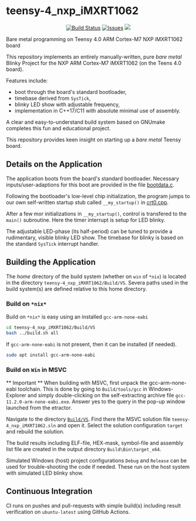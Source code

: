 teensy-4_nxp_iMXRT1062
=============================

<p align="center">
    <a href="https://github.com/Embedded-System-Lovers/teensy-4_nxp_iMXRT1062/actions">
        <img src="https://github.com/Embedded-System-Lovers/teensy-4_nxp_iMXRT1062/actions/workflows/teensy-4_nxp_iMXRT1062.yml/badge.svg" alt="Build Status"></a>
    <a href="https://github.com/Embedded-System-Lovers/teensy-4_nxp_iMXRT1062/issues?q=is%3Aissue+is%3Aopen+sort%3Aupdated-desc">
        <img src="https://custom-icon-badges.herokuapp.com/github/issues-raw/Embedded-System-Lovers/teensy-4_nxp_iMXRT1062?logo=github" alt="Issues" /></a>
    <a href="https://github.com/Embedded-System-Lovers/teensy-4_nxp_iMXRT1062" alt="GitHub code size in bytes">
        <img src="https://img.shields.io/github/languages/code-size/Embedded-System-Lovers/teensy-4_nxp_iMXRT1062" /></a>
</p>

Bare metal programming on Teensy 4.0 ARM Cortex-M7 NXP iMXRT1062 board



This repository implements an entirely manually-written, pure
_bare_ _metal_ Blinky Project for the NXP ARM Cortex-M7 iMXRT1062
(on the Teens 4.0 board).

Features include:
  - boot through the board's standard bootloader,
  - timebase derived from `SysTick`,
  - blinky LED show with adjustable frequency,
  - implementation in C++17/C11 with absolute minimal use of assembly.

A clear and easy-to-understand build system based on GNUmake
completes this fun and educational project.

This repository provides keen insight on starting up
a _bare_ _metal_ Teensy board.

## Details on the Application

The application boots from the board's standard bootloader.
Necessary inputs/user-adaptions for this boot are provided in
the file [bootdata.c](./Src/startup/bootdata.c).

Following the bootloader's low-level chip initialization,
the program jumps to our own self-written startup stub
called `__my_startup()` in [crt0.cpp](./Src/startup/crt0.cpp).

After a few mor initializations in `__my_startup()`, control is
transfered to the `main()` subroutine. Here the timer interrupt is setup
for LED blinky.

The adjustable LED-phase (its half-period) can be tuned
to provide a rudimentary, visible blinky LED show.
The timebase for blinky is based on the standard `SysTick`
interrupt handler.

## Building the Application

The _home_ directory of the build system (whether on `win` of `*nix`)
is located in the directory `teensy-4_nxp_iMXRT1062/Build/VS`.
Severa paths used in the build system(s) are defined relative to this
home directory.

### Build on `*nix*`

Build on `*nix*` is easy using an installed `gcc-arm-none-eabi`

```sh
cd teensy-4_nxp_iMXRT1062/Build/VS
bash ../build.sh all
```

If `gcc-arm-none-eabi` is not present, then it can be installed (if needed).

```sh
sudo apt install gcc-arm-none-eabi
```

### Build on `Win` in MSVC

** Important ** When building with MSVC, first unpack
the gcc-arm-none-eabi toolchain. This is done by
going to `Build/tools/gcc` in Windows-Explorer
and simply double-clicking on the self-extracting archive
file `gcc-11.2.0-arm-none-eabi.exe`. Answer yes to
the query in the pop-up window launched from the etractor.

Navigate to the directory [`Build/VS`](./Build/VS).
Find there the MSVC solution file `teensy-4_nxp_iMXRT1062.sln`
and open it. Select the solution configuration `target`
and rebuild the solution.

The build results including ELF-file, HEX-mask, symbol-file
and assembly list file are created in the output directory
`Build\Bin\target_x64`.

Simulated Windows (host) project configurations
`Debug` and `Release` can be used for trouble-shooting the code if
needed. These run on the host system with simulated LED blinky show.

## Continuous Integration

CI runs on pushes and pull-requests with simple
build(s) including result verification on `ubuntu-latest`
using GitHub Actions.
